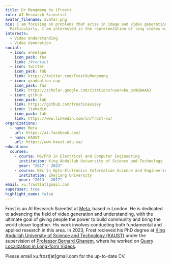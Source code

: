```yaml
---
title: Dr Mengmeng Xu (Frost)
role: AI Research Scientist
avatar_filename: avatar.png
bio: I am focusing on problems that arise in image and video generation and understanding.
  Particularly, I am interested in the representation of long videos with novel model architectures. I also did query localization in video during my PhD research.
interests:
  - Video Understanding
  - Video Generation
social:
  - icon: envelope
    icon_pack: fas
    link: /#contact
  - icon: twitter
    icon_pack: fab
    link: https://twitter.com/FrostXuMengmeng
  - icon: graduation-cap
    icon_pack: fas
    link: https://scholar.google.com/citations?user=be_ox9QAAAAJ
  - icon: github
    icon_pack: fab
    link: https://github.com/frostinassiky
  - icon: linkedin
    icon_pack: fab
    link: https://www.linkedin.com/in/frost-xu/
organizations:
  - name: Meta
    url: https://ai.facebook.com/
  - name: KAUST
    url: https://www.kaust.edu.sa/
education:
  courses:
    - course: MS/PhD in Electrical and Computer Engineering
      institution: King Abdullah University of Science and Technology
      year: "2017 - 2023"
    - course: BSc in Opto-Elctronics Information Science and Engineering
      institution: Zhejiang University
      year: "2013 - 2017"
email: xu.frost[at]gmail.com
superuser: true
highlight_name: false
---
```


Frost is an AI Research Scientist at [Meta](https://ai.meta.com), based in London. He is dedicated to advancing the field of video generation and understanding, with the ultimate goal of giving people the power to build community and bring the world closer together.  His work involves conducting both fundamental and applied research in this area.
In 2023, Frost recieved his PhD degree at [King Abdullah University of Science and Technology (KAUST)](https://www.kaust.edu.sa/en) under the supervision of [Professor Bernard Ghanem](https://www.bernardghanem.com/home), where he worked on [Query Localization in Long-form Videos](https://academia.kaust.edu.sa/en/studentTheses/query-localization-in-long-form-videos).

Please email xu.frost[at]gmail.com for the up-to-date CV.